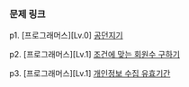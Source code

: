 ### 문제 링크 

p1. [프로그래머스][Lv.0] [공던지기](https://school.programmers.co.kr/learn/courses/30/lessons/120843)

p2. [프로그래머스][Lv.1] [조건에 맞는 회원수 구하기](https://school.programmers.co.kr/learn/courses/30/lessons/131535)

p3. [프로그래머스][Lv.1] [개인정보 수집 유효기간](https://school.programmers.co.kr/learn/courses/30/lessons/150370)

